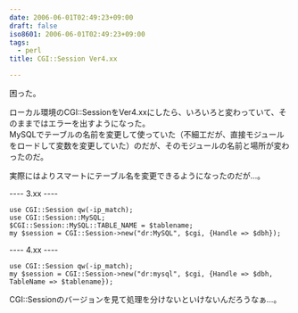 ```yaml
---
date: 2006-06-01T02:49:23+09:00
draft: false
iso8601: 2006-06-01T02:49:23+09:00
tags:
  - perl
title: CGI::Session Ver4.xx

---
```


困った。

ローカル環境のCGI::SessionをVer4.xxにしたら、いろいろと変わっていて、そのままではエラーを出すようになった。  
MySQLでテーブルの名前を変更して使っていた（不細工だが、直接モジュールをロードして変数を変更していた）のだが、そのモジュールの名前と場所が変わったのだ。

実際にはよりスマートにテーブル名を変更できるようになったのだが…。

---- 3.xx ----

```text
use CGI::Session qw(-ip_match);
use CGI::Session::MySQL;
$CGI::Session::MySQL::TABLE_NAME = $tablename;
my $session = CGI::Session->new("dr:MySQL", $cgi, {Handle => $dbh});
```

---- 4.xx ----

```text
use CGI::Session qw(-ip_match);
my $session = CGI::Session->new("dr:mysql", $cgi, {Handle => $dbh, TableName => $tablename});
```

CGI::Sessionのバージョンを見て処理を分けないといけないんだろうなぁ…。
